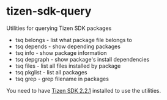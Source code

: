 tizen-sdk-query
===============

Utilities for querying Tizen SDK packages
- tsq belongs  - list what package file belongs to
- tsq depends  - show depending packages
- tsq info     - show package information
- tsq depgraph - show package's install dependencies
- tsq files    - list all files installed by package
- tsq pkglist  - list all packages
- tsq grep     - grep filename in packages

You need to have [Tizen SDK 2.2.1](https://developer.tizen.org/downloads/tizen-sdk) installed to use the utilities.
